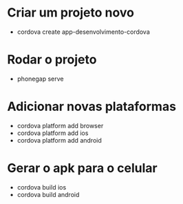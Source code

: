 # Criar um projeto novo

- cordova create app-desenvolvimento-cordova

# Rodar o projeto 

- phonegap serve


# Adicionar novas plataformas 

- cordova platform add browser
- cordova platform add ios
- cordova platform add android

# Gerar o apk para o celular 

- cordova build ios
- cordova build android